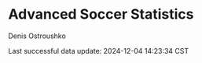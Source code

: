 # Advanced Soccer Statistics
Denis Ostroushko

<!-- gfm -->

Last successful data update: 2024-12-04 14:23:34 CST
